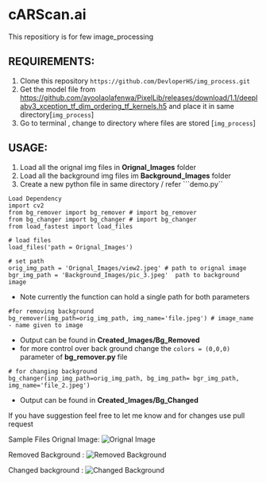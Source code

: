 # cARScan.ai
This repositiory  is for few image_processing


REQUIREMENTS:
---------------------------------------------------------
1. Clone this repository 
 ``` https://github.com/DevloperHS/img_process.git ```
2. Get the model file from https://github.com/ayoolaolafenwa/PixelLib/releases/download/1.1/deeplabv3_xception_tf_dim_ordering_tf_kernels.h5
  and place it in same directory[```img_process```] 
3. Go to terminal , change to directory where files are stored [```img_process```] 

USAGE:
-----------------------------------------------------
 1. Load all the orignal img files in **Orignal_Images** folder
 2. Load all the background img files im **Background_Images** folder
 3. Create a new python file in same directory / refer ```demo.py``
 ```
Load Dependency
import cv2
from bg_remover import bg_remover # import bg_remover
from bg_changer import bg_changer # import bg_changer
from load_fastest import load_files

# load files
load_files('path = Orignal_Images') 

# set path
orig_img_path = 'Orignal_Images/view2.jpeg' # path to orignal image
bgr_img_path = 'Background_Images/pic_3.jpeg'  path to background image
```
* Note currently the function can hold a single path for both parameters

 ```
 #for removing background 
 bg_remover(img_path=orig_img_path, img_name='file.jpeg') # image_name - name given to image
 ```
* Output can be found in **Created_Images/Bg_Removed**
* for more control over back ground change the ```colors = (0,0,0)``` parameter of **bg_remover.py** file

```
# for changing background
bg_changer(inp_img_path=orig_img_path, bg_img_path= bgr_img_path, img_name='file_2.jpeg') 
```
* Output can be found in **Created_Images/Bg_Changed**

If you have suggestion feel free to let me know and for changes use pull request

Sample Files
Orignal Image:
![Orignal Image](https://user-images.githubusercontent.com/74095712/126471194-1caed3ae-5e17-43d1-b507-29d18a2a8e9a.jpeg)

Removed Background :
![Removed Background](https://user-images.githubusercontent.com/74095712/126470803-de216a76-78c7-4df7-8de8-aa0638114d66.jpeg)

Changed background :
![Changed Background](https://user-images.githubusercontent.com/74095712/126470990-112b8d60-7333-4c7a-bb45-77d4b495a7bb.jpeg)
